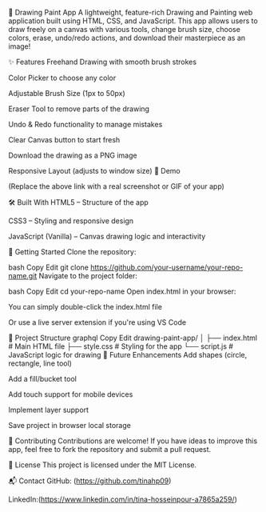 🎨 Drawing Paint App
A lightweight, feature-rich Drawing and Painting web application built using HTML, CSS, and JavaScript.
This app allows users to draw freely on a canvas with various tools, change brush size, choose colors, erase, undo/redo actions, and download their masterpiece as an image!

✨ Features
Freehand Drawing with smooth brush strokes

Color Picker to choose any color

Adjustable Brush Size (1px to 50px)

Eraser Tool to remove parts of the drawing

Undo & Redo functionality to manage mistakes

Clear Canvas button to start fresh

Download the drawing as a PNG image

Responsive Layout (adjusts to window size)
📸 Demo

(Replace the above link with a real screenshot or GIF of your app)

🛠️ Built With
HTML5 – Structure of the app

CSS3 – Styling and responsive design

JavaScript (Vanilla) – Canvas drawing logic and interactivity

🚀 Getting Started
Clone the repository:

bash
Copy
Edit
git clone https://github.com/your-username/your-repo-name.git
Navigate to the project folder:

bash
Copy
Edit
cd your-repo-name
Open index.html in your browser:

You can simply double-click the index.html file

Or use a live server extension if you're using VS Code

📂 Project Structure
graphql
Copy
Edit
drawing-paint-app/
│
├── index.html # Main HTML file
├── style.css # Styling for the app
└── script.js # JavaScript logic for drawing
🎯 Future Enhancements
Add shapes (circle, rectangle, line tool)

Add a fill/bucket tool

Add touch support for mobile devices

Implement layer support

Save project in browser local storage

🤝 Contributing
Contributions are welcome!
If you have ideas to improve this app, feel free to fork the repository and submit a pull request.

📜 License
This project is licensed under the MIT License.

📬 Contact
GitHub: (https://github.com/tinahp09)

LinkedIn:(https://www.linkedin.com/in/tina-hosseinpour-a7865a259/)
